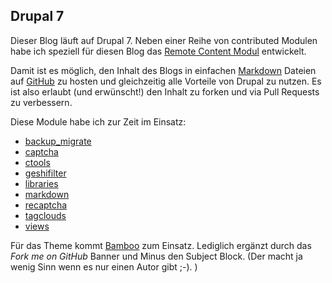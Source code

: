 <!--Making Off-->

## Drupal 7 ##

Dieser Blog läuft auf Drupal 7. Neben einer Reihe von contributed Modulen habe ich speziell für diesen Blog das [Remote Content Modul][1] entwickelt.

Damit ist es möglich, den Inhalt des Blogs in einfachen [Markdown][2] Dateien auf [GitHub][3] zu hosten und gleichzeitig alle Vorteile von Drupal zu nutzen. Es ist also erlaubt (und erwünscht!) den Inhalt zu forken und via Pull Requests zu verbessern.

Diese Module habe ich zur Zeit im Einsatz:

* [backup_migrate](http://drupal.org/project/backup_migrate)
* [captcha](http://drupal.org/project/captcha)
* [ctools](http://drupal.org/project/ctools)
* [geshifilter](http://drupal.org/project/geshifilter)
* [libraries](http://drupal.org/project/libraries)
* [markdown](http://drupal.org/project/markdown)
* [recaptcha](http://drupal.org/project/recaptcha)
* [tagclouds](http://drupal.org/project/tagclouds)
* [views](http://drupal.org/project/views)

Für das Theme kommt [Bamboo][4] zum Einsatz. Lediglich ergänzt durch das *Fork me on GitHub* Banner und Minus den Subject Block. (Der macht ja wenig Sinn wenn es nur einen Autor gibt ;-). )

[1]: http://drupal.org/sandbox/pluess/1947992
[2]: http://daringfireball.net/projects/markdown/syntax
[3]: https://github.com
[4]: http://drupal.org/project/bamboo
